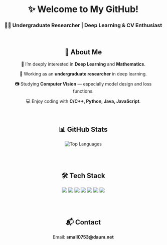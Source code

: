 <div align="center">

  <h1>✨ Welcome to My GitHub!</h1>
  <h3>🧑‍💻 Undergraduate Researcher | Deep Learning & CV Enthusiast</h3>

  <br/>

  <h2>👀 About Me</h2>

  <p>🧠 I’m deeply interested in <strong>Deep Learning</strong> and <strong>Mathematics</strong>.</p>
  <p>🔬 Working as an <strong>undergraduate researcher</strong> in deep learning.</p>
  <p>📷 Studying <strong>Computer Vision</strong> — especially model design and loss functions.</p>
  <p>💻 Enjoy coding with <strong>C/C++, Python, Java, JavaScript</strong>.</p>

  <br/>

  <h2>📊 GitHub Stats</h2>

  <img src="https://github-readme-stats.vercel.app/api/top-langs/?username=kmmugyum&layout=compact&theme=tokyonight" alt="Top Languages" />
  
  <br/><br/>

  <h2>🛠 Tech Stack</h2>
  
  <img src="https://img.shields.io/badge/Python-3776AB?style=for-the-badge&logo=python&logoColor=white" />
  <img src="https://img.shields.io/badge/C-A8B9CC?style=for-the-badge&logo=c&logoColor=white" />
  <img src="https://img.shields.io/badge/C++-00599C?style=for-the-badge&logo=cplusplus&logoColor=white" />
  <img src="https://img.shields.io/badge/Java-007396?style=for-the-badge&logo=java&logoColor=white" />
  <img src="https://img.shields.io/badge/JavaScript-F7DF1E?style=for-the-badge&logo=javascript&logoColor=black" />
  <img src="https://img.shields.io/badge/Android-3DDC84?style=for-the-badge&logo=android&logoColor=white" />
  <img src="https://img.shields.io/badge/matlab-0076A8?style=for-the-badge&logo=mathworks&logoColor=white">

  <br/><br/>

  <h2>📬 Contact</h2>
  <p>Email: <strong>small0753@daum.net</strong></p>

</div>
